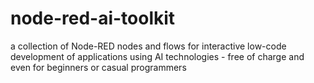 # node-red-ai-toolkit
a collection of Node-RED nodes and flows for interactive low-code development of applications using AI technologies - free of charge and even for beginners or casual programmers
